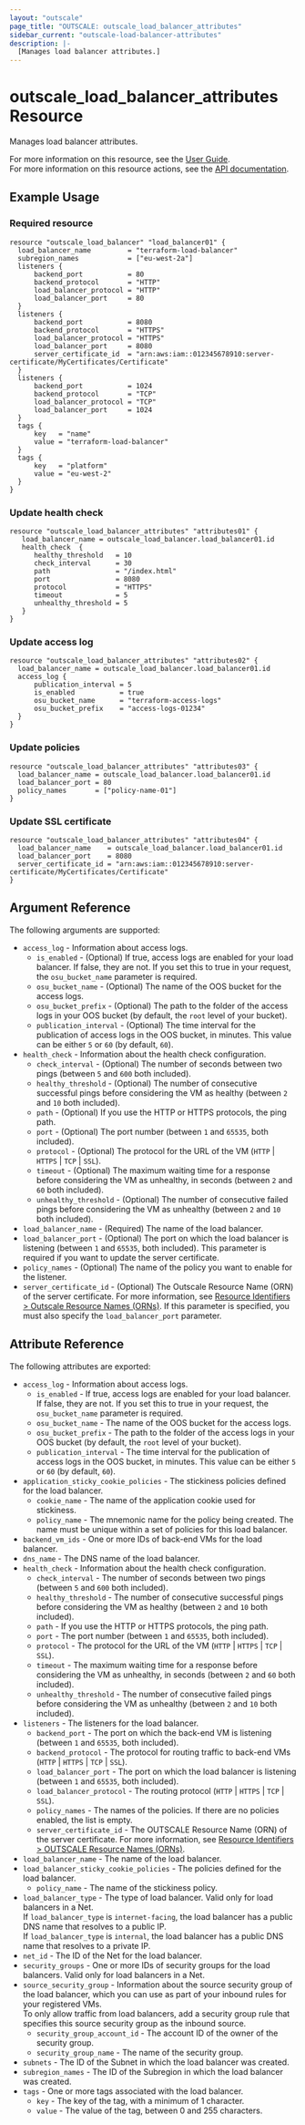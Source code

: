 ```yaml
---
layout: "outscale"
page_title: "OUTSCALE: outscale_load_balancer_attributes"
sidebar_current: "outscale-load-balancer-attributes"
description: |-
  [Manages load balancer attributes.]
---
```


# outscale_load_balancer_attributes Resource

Manages load balancer attributes.

For more information on this resource, see the [User Guide](https://docs.outscale.com/en/userguide/About-Load-Balancers.html).  
For more information on this resource actions, see the [API documentation](https://docs.outscale.com/api#updateloadbalancer).

## Example Usage

### Required resource

```hcl
resource "outscale_load_balancer" "load_balancer01" {
  load_balancer_name         = "terraform-load-balancer"
  subregion_names            = ["eu-west-2a"]
  listeners {
      backend_port           = 80
      backend_protocol       = "HTTP"
      load_balancer_protocol = "HTTP"
      load_balancer_port     = 80
  }
  listeners {
      backend_port           = 8080
      backend_protocol       = "HTTPS"
      load_balancer_protocol = "HTTPS"
      load_balancer_port     = 8080
      server_certificate_id  = "arn:aws:iam::012345678910:server-certificate/MyCertificates/Certificate"
  }
  listeners {
      backend_port           = 1024
      backend_protocol       = "TCP"
      load_balancer_protocol = "TCP"
      load_balancer_port     = 1024
  }
  tags {
      key   = "name"
      value = "terraform-load-balancer"
  }
  tags {
      key   = "platform"
      value = "eu-west-2"
  }
}
```

### Update health check

```hcl
resource "outscale_load_balancer_attributes" "attributes01" {
   load_balancer_name = outscale_load_balancer.load_balancer01.id
   health_check  {
      healthy_threshold   = 10
      check_interval      = 30
      path                = "/index.html"
      port                = 8080
      protocol            = "HTTPS"
      timeout             = 5
      unhealthy_threshold = 5
   }
}
```

### Update access log

```hcl
resource "outscale_load_balancer_attributes" "attributes02" {
  load_balancer_name = outscale_load_balancer.load_balancer01.id
  access_log {
      publication_interval = 5
      is_enabled           = true
      osu_bucket_name      = "terraform-access-logs"
      osu_bucket_prefix    = "access-logs-01234"
  }
}
```

### Update policies

```hcl
resource "outscale_load_balancer_attributes" "attributes03" {
  load_balancer_name = outscale_load_balancer.load_balancer01.id
  load_balancer_port = 80
  policy_names       = ["policy-name-01"]
}
```

### Update SSL certificate

```hcl
resource "outscale_load_balancer_attributes" "attributes04" {
  load_balancer_name    = outscale_load_balancer.load_balancer01.id
  load_balancer_port    = 8080
  server_certificate_id = "arn:aws:iam::012345678910:server-certificate/MyCertificates/Certificate"
}
```

## Argument Reference

The following arguments are supported:

* `access_log` - Information about access logs.
    * `is_enabled` - (Optional) If true, access logs are enabled for your load balancer. If false, they are not. If you set this to true in your request, the `osu_bucket_name` parameter is required.
    * `osu_bucket_name` - (Optional) The name of the OOS bucket for the access logs.
    * `osu_bucket_prefix` - (Optional) The path to the folder of the access logs in your OOS bucket (by default, the `root` level of your bucket).
    * `publication_interval` - (Optional) The time interval for the publication of access logs in the OOS bucket, in minutes. This value can be either `5` or `60` (by default, `60`).
* `health_check` - Information about the health check configuration.
    * `check_interval` - (Optional) The number of seconds between two pings (between `5` and `600` both included).
    * `healthy_threshold` - (Optional) The number of consecutive successful pings before considering the VM as healthy (between `2` and `10` both included).
    * `path` - (Optional) If you use the HTTP or HTTPS protocols, the ping path.
    * `port` - (Optional) The port number (between `1` and `65535`, both included).
    * `protocol` - (Optional) The protocol for the URL of the VM (`HTTP` \| `HTTPS` \| `TCP` \| `SSL`).
    * `timeout` - (Optional) The maximum waiting time for a response before considering the VM as unhealthy, in seconds (between `2` and `60` both included).
    * `unhealthy_threshold` - (Optional) The number of consecutive failed pings before considering the VM as unhealthy (between `2` and `10` both included).
* `load_balancer_name` - (Required) The name of the load balancer.
* `load_balancer_port` - (Optional) The port on which the load balancer is listening (between `1` and `65535`, both included). This parameter is required if you want to update the server certificate.
* `policy_names` - (Optional) The name of the policy you want to enable for the listener.
* `server_certificate_id` - (Optional) The Outscale Resource Name (ORN) of the server certificate. For more information, see [Resource Identifiers > Outscale Resource Names (ORNs)](https://docs.outscale.com/en/userguide/Resource-Identifiers.html#_outscale_resource_names_orns). If this parameter is specified, you must also specify the `load_balancer_port` parameter.

## Attribute Reference

The following attributes are exported:

* `access_log` - Information about access logs.
    * `is_enabled` - If true, access logs are enabled for your load balancer. If false, they are not. If you set this to true in your request, the `osu_bucket_name` parameter is required.
    * `osu_bucket_name` - The name of the OOS bucket for the access logs.
    * `osu_bucket_prefix` - The path to the folder of the access logs in your OOS bucket (by default, the `root` level of your bucket).
    * `publication_interval` - The time interval for the publication of access logs in the OOS bucket, in minutes. This value can be either `5` or `60` (by default, `60`).
* `application_sticky_cookie_policies` - The stickiness policies defined for the load balancer.
    * `cookie_name` - The name of the application cookie used for stickiness.
    * `policy_name` - The mnemonic name for the policy being created. The name must be unique within a set of policies for this load balancer.
* `backend_vm_ids` - One or more IDs of back-end VMs for the load balancer.
* `dns_name` - The DNS name of the load balancer.
* `health_check` - Information about the health check configuration.
    * `check_interval` - The number of seconds between two pings (between `5` and `600` both included).
    * `healthy_threshold` - The number of consecutive successful pings before considering the VM as healthy (between `2` and `10` both included).
    * `path` - If you use the HTTP or HTTPS protocols, the ping path.
    * `port` - The port number (between `1` and `65535`, both included).
    * `protocol` - The protocol for the URL of the VM (`HTTP` \| `HTTPS` \| `TCP` \| `SSL`).
    * `timeout` - The maximum waiting time for a response before considering the VM as unhealthy, in seconds (between `2` and `60` both included).
    * `unhealthy_threshold` - The number of consecutive failed pings before considering the VM as unhealthy (between `2` and `10` both included).
* `listeners` - The listeners for the load balancer.
    * `backend_port` - The port on which the back-end VM is listening (between `1` and `65535`, both included).
    * `backend_protocol` - The protocol for routing traffic to back-end VMs (`HTTP` \| `HTTPS` \| `TCP` \| `SSL`).
    * `load_balancer_port` - The port on which the load balancer is listening (between `1` and `65535`, both included).
    * `load_balancer_protocol` - The routing protocol (`HTTP` \| `HTTPS` \| `TCP` \| `SSL`).
    * `policy_names` - The names of the policies. If there are no policies enabled, the list is empty.
    * `server_certificate_id` - The OUTSCALE Resource Name (ORN) of the server certificate. For more information, see [Resource Identifiers > OUTSCALE Resource Names (ORNs)](https://docs.outscale.com/en/userguide/Resource-Identifiers.html#_outscale_resource_names_orns).
* `load_balancer_name` - The name of the load balancer.
* `load_balancer_sticky_cookie_policies` - The policies defined for the load balancer.
    * `policy_name` - The name of the stickiness policy.
* `load_balancer_type` - The type of load balancer. Valid only for load balancers in a Net.<br />
If `load_balancer_type` is `internet-facing`, the load balancer has a public DNS name that resolves to a public IP.<br />
If `load_balancer_type` is `internal`, the load balancer has a public DNS name that resolves to a private IP.
* `net_id` - The ID of the Net for the load balancer.
* `security_groups` - One or more IDs of security groups for the load balancers. Valid only for load balancers in a Net.
* `source_security_group` - Information about the source security group of the load balancer, which you can use as part of your inbound rules for your registered VMs.<br />
To only allow traffic from load balancers, add a security group rule that specifies this source security group as the inbound source.
    * `security_group_account_id` - The account ID of the owner of the security group.
    * `security_group_name` - The name of the security group.
* `subnets` - The ID of the Subnet in which the load balancer was created.
* `subregion_names` - The ID of the Subregion in which the load balancer was created.
* `tags` - One or more tags associated with the load balancer.
    * `key` - The key of the tag, with a minimum of 1 character.
    * `value` - The value of the tag, between 0 and 255 characters.

